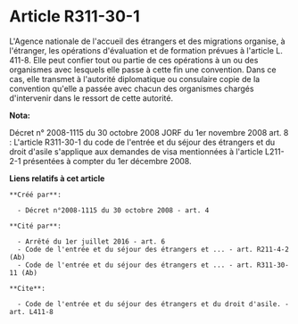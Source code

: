 # Article R311-30-1

L'Agence nationale de l'accueil des étrangers et des migrations organise, à l'étranger, les opérations d'évaluation et de
formation prévues à l'article L. 411-8. Elle peut confier tout ou partie de ces opérations à un ou des organismes avec
lesquels elle passe à cette fin une convention. Dans ce cas, elle transmet à l'autorité diplomatique ou consulaire copie de
la convention qu'elle a passée avec chacun des organismes chargés d'intervenir dans le ressort de cette autorité.

**Nota:**

Décret n° 2008-1115 du 30 octobre 2008 JORF du 1er novembre 2008 art. 8 : L'article R311-30-1 du code de l'entrée et du
séjour des étrangers et du droit d'asile s'applique aux demandes de visa mentionnées à l'article L211-2-1 présentées à
compter du 1er décembre 2008.

**Liens relatifs à cet article**

	**Créé par**:

	  - Décret n°2008-1115 du 30 octobre 2008 - art. 4

	**Cité par**:

	  - Arrêté du 1er juillet 2016 - art. 6
	  - Code de l'entrée et du séjour des étrangers et ... - art. R211-4-2 (Ab)
	  - Code de l'entrée et du séjour des étrangers et ... - art. R311-30-11 (Ab)

	**Cite**:

	  - Code de l'entrée et du séjour des étrangers et du droit d'asile. - art. L411-8

